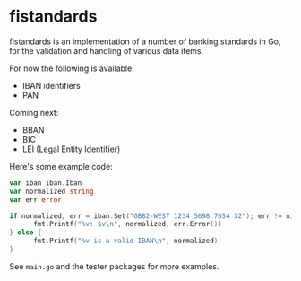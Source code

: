 # fistandards
fistandards is an implementation of a number of banking standards in Go, for the validation and handling of various data items.

For now the following is available:

* IBAN identifiers
* PAN

Coming next:

* BBAN
* BIC
* LEI (Legal Entity Identifier)

Here's some example code:

```go
var iban iban.Iban
var normalized string
var err error

if normalized, err = iban.Set("GB82-WEST 1234 5698 7654 32"); err != nil {
      fmt.Printf("%v: $v\n", normalized, err.Error())
} else {
      fmt.Printf("%v is a valid IBAN\n", normalized)
}
```

See `main.go` and the tester packages for more examples.
